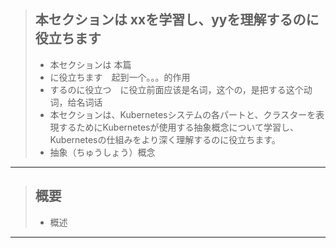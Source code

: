 > ## 本セクションは  xxを学習し、yyを理解するのに役立ちます
> * 本セクションは 本篇
> * に役立ちます　起到一个。。。的作用
> * するのに役立つ　に役立前面应该是名词，这个の，是把する这个动词，给名词话
> * 本セクションは、Kubernetesシステムの各パートと、クラスターを表現するためにKubernetesが使用する抽象概念について学習し、Kubernetesの仕組みをより深く理解するのに役立ちます。
> * 抽象（ちゅうしょう）概念
----------

> ## 概要
> * 概述
----------